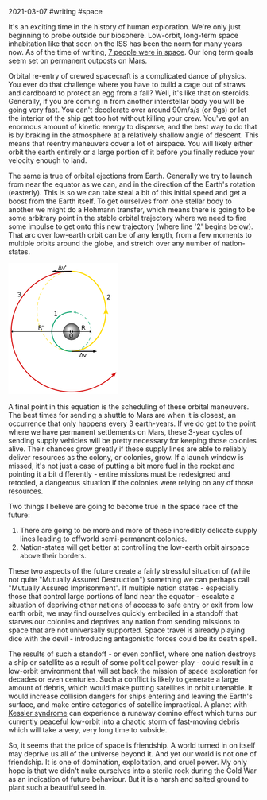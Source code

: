 2021-03-07 #writing #space

It's an exciting time in the history of human exploration. We're only just beginning to probe outside our biosphere. Low-orbit, long-term space inhabitation like that seen on the ISS has been the norm for many years now. As of the time of writing, [7 people were in space]( https://www.howmanypeopleareinspacerightnow.com/). Our long term goals seem set on permanent outposts on Mars.

Orbital re-entry of crewed spacecraft is a complicated dance of physics. You ever do that challenge where you have to build a cage out of straws and cardboard to protect an egg from a fall? Well, it's like that on steroids. Generally, if you are coming in from another interstellar body you will be going very fast. You can't decelerate over around 90m/s/s (or 9gs) or let the interior of the ship get too hot without killing your crew. You've got an enormous amount of kinetic energy to disperse, and the best way to do that is by braking in the atmosphere at a relatively shallow angle of descent. This means that reentry maneuvers cover a lot of airspace. You will likely either orbit the earth entirely or a large portion of it before you finally reduce your velocity enough to land.

The same is true of orbital ejections from Earth. Generally we try to launch from near the equator as we can, and in the direction of the Earth's rotation (easterly). This is so we can take steal a bit of this initial speed and get a boost from the Earth itself. To get ourselves from one stellar body to another we might do a Hohmann transfer, which means there is going to be some arbitrary point in the stable orbital trajectory where we need to fire some impulse to get onto this new trajectory (where line '2' begins below). That arc over low-earth orbit can be of any length, from a few moments to multiple orbits around the globe, and stretch over any number of nation-states.

![A diagram of a Hohmann transfer, credit to WikiCommons](img/220px-Hohmann_transfer_orbit.svg.png)

A final point in this equation is the scheduling of these orbital maneuvers. The best times for sending a shuttle to Mars are when it is closest, an occurrence that only happens every 3 earth-years. If we do get to the point where we have permanent settlements on Mars, these 3-year cycles of sending supply vehicles will be pretty necessary for keeping those colonies alive. Their chances grow greatly if these supply lines are able to reliably deliver resources as the colony, or colonies, grow. If a launch window is missed, it's not just a case of putting a bit more fuel in the rocket and pointing it a bit differently - entire missions must be redesigned and retooled, a dangerous situation if the colonies were relying on any of those resources.

Two things I believe are going to become true in the space race of the future:

1) There are going to be more and more of these incredibly delicate supply lines leading to offworld semi-permanent colonies.
2) Nation-states will get better at controlling the low-earth orbit airspace above their borders.

These two aspects of the future create a fairly stressful situation of (while not quite "Mutually Assured Destruction") something we can perhaps call "Mutually Assured Imprisonment". If multiple nation states - especially those that control large portions of land near the equator - escalate a situation of depriving other nations of access to safe entry or exit from low earth orbit, we may find ourselves quickly embroiled in a standoff that starves our colonies and deprives any nation from sending missions to space that are not universally supported. Space travel is already playing dice with the devil - introducing antagonistic forces could be its death spell.

The results of such a standoff - or even conflict, where one nation destroys a ship or satellite as a result of some political power-play - could result in a low-orbit environment that will set back the mission of space exploration for decades or even centuries. Such a conflict is likely to generate a large amount of debris, which would make putting satellites in orbit untenable. It would increase collision dangers for ships entering and leaving the Earth's surface, and make entire categories of satellite impractical. A planet with [Kessler syndrome](https://en.wikipedia.org/wiki/Kessler_syndrome) can experience a runaway domino effect which turns our currently peaceful low-orbit into a chaotic storm of fast-moving debris which will take a very, very long time to subside.

So, it seems that the price of space is friendship. A world turned in on itself may deprive us all of the universe beyond it. And yet our world is not one of friendship. It is one of domination, exploitation, and cruel power. My only hope is that we didn't nuke ourselves into a sterile rock during the Cold War as an indication of future behaviour. But it is a harsh and salted ground to plant such a beautiful seed in.